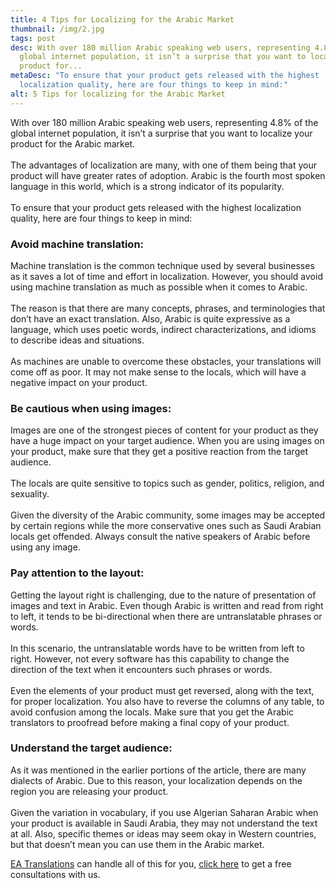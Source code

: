 ```yaml
---
title: 4 Tips for Localizing for the Arabic Market
thumbnail: /img/2.jpg
tags: post
desc: With over 180 million Arabic speaking web users, representing 4.8% of the
  global internet population, it isn’t a surprise that you want to localize your
  product for...
metaDesc: "To ensure that your product gets released with the highest
  localization quality, here are four things to keep in mind:"
alt: 5 Tips for localizing for the Arabic Market
---
```

<!--StartFragment-->

With over 180 million Arabic speaking web users, representing 4.8% of the global internet population, it isn’t a surprise that you want to localize your product for the Arabic market.\
\
The advantages of localization are many, with one of them being that your product will have greater rates of adoption. Arabic is the fourth most spoken language in this world, which is a strong indicator of its popularity.\
\
To ensure that your product gets released with the highest localization quality, here are four things to keep in mind:

### Avoid machine translation:

Machine translation is the common technique used by several businesses as it saves a lot of time and effort in localization. However, you should avoid using machine translation as much as possible when it comes to Arabic.\
\
The reason is that there are many concepts, phrases, and terminologies that don’t have an exact translation. Also, Arabic is quite expressive as a language, which uses poetic words, indirect characterizations, and idioms to describe ideas and situations.\
\
As machines are unable to overcome these obstacles, your translations will come off as poor. It may not make sense to the locals, which will have a negative impact on your product.

### Be cautious when using images:

Images are one of the strongest pieces of content for your product as they have a huge impact on your target audience. When you are using images on your product, make sure that they get a positive reaction from the target audience.\
\
The locals are quite sensitive to topics such as gender, politics, religion, and sexuality.\
\
Given the diversity of the Arabic community, some images may be accepted by certain regions while the more conservative ones such as Saudi Arabian locals get offended. Always consult the native speakers of Arabic before using any image.

### Pay attention to the layout:

Getting the layout right is challenging, due to the nature of presentation of images and text in Arabic. Even though Arabic is written and read from right to left, it tends to be bi-directional when there are untranslatable phrases or words.\
\
In this scenario, the untranslatable words have to be written from left to right. However, not every software has this capability to change the direction of the text when it encounters such phrases or words.\
\
Even the elements of your product must get reversed, along with the text, for proper localization. You also have to reverse the columns of any table, to avoid confusion among the locals. Make sure that you get the Arabic translators to proofread before making a final copy of your product.

### Understand the target audience:

As it was mentioned in the earlier portions of the article, there are many dialects of Arabic. Due to this reason, your localization depends on the region you are releasing your product.\
\
Given the variation in vocabulary, if you use Algerian Saharan Arabic when your product is available in Saudi Arabia, they may not understand the text at all. Also, specific themes or ideas may seem okay in Western countries, but that doesn’t mean you can use them in the Arabic market.



[EA Translations](https://englisharabictranslations.com/) can handle all of this for you, [click here](https://englisharabictranslations.com/) to get a free consultations with us.

<!--EndFragment-->